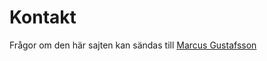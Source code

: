 Kontakt
==============================================

Frågor om den här sajten kan sändas till
[Marcus Gustafsson](mailto:marcusgu@hotmail.om)
